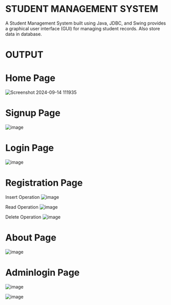 # STUDENT MANAGEMENT SYSTEM
A Student Management System built using Java, JDBC, and Swing provides a graphical user interface (GUI) for managing student records.
Also store data in database.

# OUTPUT

# Home Page
![Screenshot 2024-09-14 111935](https://github.com/user-attachments/assets/512de784-9100-4f18-8bfb-5f1a2426ae19)

# Signup Page
![image](https://github.com/user-attachments/assets/7090a5f0-0494-49bd-8d8f-d75ee06ad77d)

# Login Page
![image](https://github.com/user-attachments/assets/06d0e892-6c26-4f5b-b349-98b3b174565f)

# Registration Page

Insert Operation
![image](https://github.com/user-attachments/assets/c3df37cc-6ee4-4f81-820a-f5922e463d06)

Read Operation
![image](https://github.com/user-attachments/assets/a8187a58-613e-4d81-9ba7-d46a31a481ca)

Delete Operation
![image](https://github.com/user-attachments/assets/30f53ac0-e566-444d-bde4-2fea9b376fe0)

# About Page
![image](https://github.com/user-attachments/assets/bf968705-70d0-4bfa-a47e-f01c9713c507)

# Adminlogin Page

![image](https://github.com/user-attachments/assets/515261c2-9b1e-468a-9901-b77bbd0d8e4b)

![image](https://github.com/user-attachments/assets/42248d21-e294-48fe-ba61-f0cfe9fa8176)
